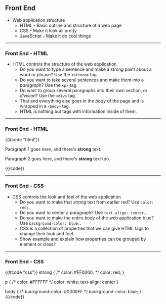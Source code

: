 ## Front End

* Web application structure
  * HTML - Basic outline and structure of a web page
  * CSS - Make it look all pretty
  * JavaScript - Make it do cool things

---

### Front End - HTML
* HTML controls the structure of the web application.
  * Do you want to type a sentence and make a _strong_ point about a word or phrase?  Use the `<strong>` tag.
  * Do you want to take several sentences and make them into a _paragraph_?  Use the `<p>` tag.
  * Do want to group several paragraphs into their own section, or _division_?  Use the `<div>` tag.
  * That and everything else goes in the _body_ of the page and is wrapped in a `<body>` tag.
  * HTML is nothing but tags with information inside of them.

---

### Front End - HTML

{{#code "html"}}
<html>
	<head>
		<title>Example Web Page</title>
	</head>
	<body>
		<div>
			<p>Paragraph 1 goes here, and there's <strong>strong</strong> text.</p>
			<p>Paragraph 2 goes here, and there's <strong>strong</strong> text too.</p>
		</div>
	</body>
</html>
{{/code}}


---

### Front End - CSS
* CSS controls the look and feel of the web application
	* Do you want to make that _strong_ text from earlier red? Use `color: red;`.
	* Do you want to center a _paragraph_? Use `text-align: center;`.
	* Do you want to make the entire _body_ of the web application blue? Use `background-color: blue;`.
	* CSS is a collection of properties that we can give HTML tags to change their look and feel.
	* Show example and explain how properties can be grouped by element or class?

---

### Front End - CSS

{{#code "css"}}
strong {
	/* color: #FF0000; */
	color: red;
}

p {
	/* color: #FFFFFF */
	color: white;
	text-align: center
}

body {
	/* background-color: #0000FF */
	background-color: blue;
}
{{/code}}

